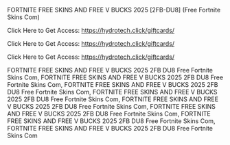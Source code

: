 FORTNITE FREE SKINS AND FREE V BUCKS 2025 [2FB-DU8] (Free Fortnite Skins Com)

Click Here to Get Access: https://hydrotech.click/giftcards/

Click Here to Get Access: https://hydrotech.click/giftcards/

Click Here to Get Access: https://hydrotech.click/giftcards/

FORTNITE FREE SKINS AND FREE V BUCKS 2025 2FB DU8 Free Fortnite Skins Com, FORTNITE FREE SKINS AND FREE V BUCKS 2025 2FB DU8 Free Fortnite Skins Com, FORTNITE FREE SKINS AND FREE V BUCKS 2025 2FB DU8 Free Fortnite Skins Com, FORTNITE FREE SKINS AND FREE V BUCKS 2025 2FB DU8 Free Fortnite Skins Com, FORTNITE FREE SKINS AND FREE V BUCKS 2025 2FB DU8 Free Fortnite Skins Com, FORTNITE FREE SKINS AND FREE V BUCKS 2025 2FB DU8 Free Fortnite Skins Com, FORTNITE FREE SKINS AND FREE V BUCKS 2025 2FB DU8 Free Fortnite Skins Com, FORTNITE FREE SKINS AND FREE V BUCKS 2025 2FB DU8 Free Fortnite Skins Com

